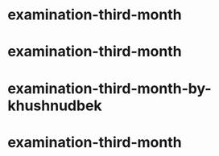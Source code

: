 # examination-third-month
# examination-third-month
# examination-third-month-by-khushnudbek
# examination-third-month
